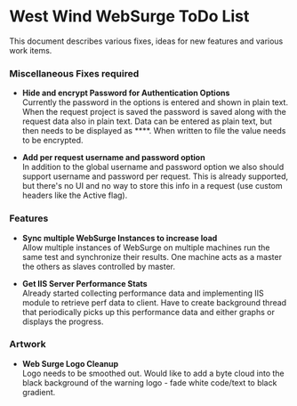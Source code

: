 # West Wind WebSurge ToDo List

This document describes various fixes, ideas for new features and various 
work items. 


### Miscellaneous Fixes required

* **Hide and encrypt Password for Authentication Options**<br/>
Currently the password in the options is entered and shown in plain text.
When the request project is saved the password is saved along with the 
request data also in plain text. Data can be entered as plain text, but 
then needs to be displayed as ****. When written to file the value needs
to be encrypted.

* **Add per request username and password option**<br/>
In addition to the global username and password option we also should 
support username and password per request. This is already supported,
but there's no UI and no way to store this info in a request (use
custom headers like the Active flag).



### Features
* **Sync multiple WebSurge Instances to increase load**<br/>
Allow multiple instances of WebSurge on multiple machines run the same
test and synchronize their results. One machine acts as a master the
others as slaves controlled by master.

* **Get IIS Server Performance Stats**<br/>
Already started collecting performance data and implementing IIS module
to retrieve perf data to client. Have to create background thread that
periodically picks up this performance data and either graphs or displays
the progress.

### Artwork
* **Web Surge Logo Cleanup**<br/>
Logo needs to be smoothed out. Would like to add a byte cloud into the
black background of the warning logo - fade white code/text to black 
gradient.